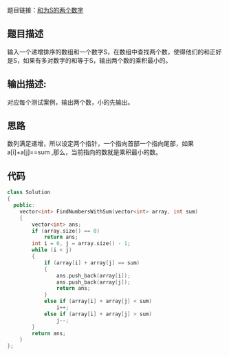 题目链接：[和为S的两个数字](https://www.nowcoder.com/practice/390da4f7a00f44bea7c2f3d19491311b?tpId=13&tqId=11195&tPage=3&rp=3&ru=/ta/coding-interviews&qru=/ta/coding-interviews/question-ranking)

## 题目描述

输入一个递增排序的数组和一个数字S，在数组中查找两个数，使得他们的和正好是S，如果有多对数字的和等于S，输出两个数的乘积最小的。

## 输出描述:

对应每个测试案例，输出两个数，小的先输出。

## 思路

数列满足递增，所以设定两个指针，一个指向首部一个指向尾部，如果 a[i]+a[j]==sum ,那么，当前指向的数就是乘积最小的数。

## 代码

```cpp
class Solution
{
  public:
    vector<int> FindNumbersWithSum(vector<int> array, int sum)
    {
        vector<int> ans;
        if (array.size() == 0)
            return ans;
        int i = 0, j = array.size() - 1;
        while (i < j)
        {
            if (array[i] + array[j] == sum)
            {
                ans.push_back(array[i]);
                ans.push_back(array[j]);
                return ans;
            }
            else if (array[i] + array[j] < sum)
                i++;
            else if (array[i] + array[j] > sum)
                j--;
        }
        return ans;
    }
};
```

